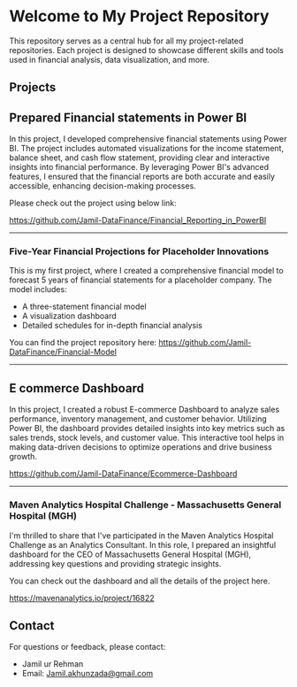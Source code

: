 # Welcome to My Project Repository

This repository serves as a central hub for all my project-related repositories. Each project is designed to showcase different skills and tools used in financial analysis, data visualization, and more.

## Projects

## Prepared Financial statements in Power BI 

In this project, I developed comprehensive financial statements using Power BI. The project includes automated visualizations for the income statement, balance sheet, and cash flow statement, providing clear and interactive insights into financial performance. By leveraging Power BI's advanced features, I ensured that the financial reports are both accurate and easily accessible, enhancing decision-making processes. 


Please check out the project using below link:

https://github.com/Jamil-DataFinance/Financial_Reporting_in_PowerBI

---

### Five-Year Financial Projections for Placeholder Innovations

This is my first project, where I created a comprehensive financial model to forecast 5 years of financial statements for a placeholder company. The model includes:

- A three-statement financial model
- A visualization dashboard
- Detailed schedules for in-depth financial analysis

You can find the project repository here: https://github.com/Jamil-DataFinance/Financial-Model

---


## E commerce Dashboard 

In this project, I created a robust E-commerce Dashboard to analyze sales performance, inventory management, and customer behavior. Utilizing Power BI, the dashboard provides detailed insights into key metrics such as sales trends, stock levels, and customer value. This interactive tool helps in making data-driven decisions to optimize operations and drive business growth.


https://github.com/Jamil-DataFinance/Ecommerce-Dashboard

---

### Maven Analytics Hospital Challenge - Massachusetts General Hospital (MGH)

I'm thrilled to share that I've participated in the Maven Analytics Hospital Challenge as an Analytics Consultant. In this role, I prepared an insightful dashboard for the CEO of Massachusetts General Hospital (MGH), addressing key questions and providing strategic insights.

You can check out the dashboard and all the details of the project here.

https://mavenanalytics.io/project/16822


## Contact

For questions or feedback, please contact:
- Jamil ur Rehman
- Email: Jamil.akhunzada@gmail.com
